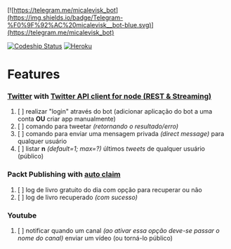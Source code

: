 [![https://telegram.me/micalevisk_bot](https://img.shields.io/badge/Telegram-%F0%9F%92%AC%20micalevisk__bot-blue.svg)](https://telegram.me/micalevisk_bot)

[![Codeship Status](https://app.codeship.com/projects/b84bc960-cfa0-0134-60b2-6eb4e8c3819f/status?branch=master)]()
[![Heroku](http://heroku-badge.herokuapp.com/?app=micaleviskbot)](http://micaleviskbot.herokuapp.com/)

# Features

### [Twitter](https://dev.twitter.com/docs) with [Twitter API client for node (REST & Streaming)](https://www.npmjs.com/package/twit)
1. [ ] realizar "login" através do bot (adicionar aplicação do bot a uma conta **OU** criar app manualmente)
2. [ ] comando para tweetar _(retornando o resultado/erro)_
3. [ ] comando para enviar uma mensagem privada _(direct message)_ para qualquer usuário
4. [ ] listar **n** _(default=1; max=?)_ últimos _tweets_ de qualquer usuário (público)

### Packt Publishing with [auto claim](https://gist.github.com/micalevisk/1ec5363b165198d68959fe8599a1ac27#file-server-js)
1. [ ] log de livro gratuito do dia com opção para recuperar ou não
2. [ ] log de livro recuperado _(com sucesso)_

### Youtube
1. [ ] notificar quando um canal _(ao ativar essa opção deve-se passar o nome do canal)_ enviar um vídeo (ou torná-lo público)
